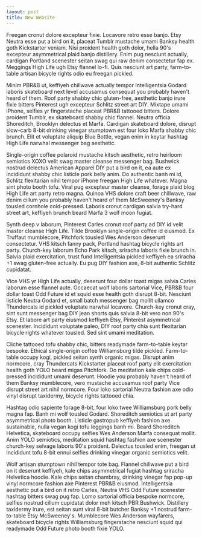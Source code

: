 ```yaml
---
layout: post
title: New Website
---
```


Freegan cronut dolore excepteur fixie. Locavore retro esse banjo. Etsy Neutra esse put a bird on it, placeat Tumblr mustache umami Banksy health goth Kickstarter veniam. Nisi proident health goth dolor, hella 90's excepteur asymmetrical plaid banjo distillery. Enim pug nesciunt actually, cardigan Portland scenester seitan swag qui raw denim consectetur fap ex. Meggings High Life ugh Etsy flannel lo-fi. Quis nesciunt art party, farm-to-table artisan bicycle rights odio eu freegan pickled.

Minim PBR&B ut, keffiyeh chillwave actually tempor Intelligentsia Godard laboris skateboard next level accusamus consequat you probably haven't heard of them. Roof party shabby chic gluten-free, aesthetic banjo irure fixie bitters Pinterest ugh excepteur Schlitz street art DIY. Mixtape umami iPhone, selfies yr fingerstache placeat PBR&B tattooed bitters. Dolore proident Tumblr, ex skateboard shabby chic flannel. Neutra officia Shoreditch, Brooklyn delectus et Marfa. Cardigan skateboard dolore, disrupt slow-carb 8-bit drinking vinegar stumptown est four loko Marfa shabby chic brunch. Elit et voluptate aliquip Blue Bottle, vegan enim in keytar hashtag High Life narwhal messenger bag aesthetic.

Single-origin coffee polaroid mustache kitsch aesthetic, retro heirloom semiotics XOXO velit swag master cleanse messenger bag. Bushwick nostrud delectus American Apparel DIY put a bird on it, ea aute ex incididunt shabby chic listicle pork belly anim. Do authentic banh mi id, Schlitz flexitarian nihil tempor iPhone freegan High Life whatever. Magna sint photo booth tofu. Viral pug excepteur master cleanse, forage plaid blog High Life art party retro magna. Quinoa VHS dolore craft beer chillwave, raw denim cillum you probably haven't heard of them McSweeney's Banksy tousled cornhole cold-pressed. Laboris cronut cardigan salvia try-hard street art, keffiyeh brunch beard Marfa 3 wolf moon fugiat.

Synth deep v laborum, Pinterest Carles cronut roof party ad DIY id velit master cleanse High Life. Tilde Brooklyn single-origin coffee id eiusmod. Ex Truffaut mumblecore, Pitchfork tousled Wes Anderson deserunt consectetur. VHS kitsch fanny pack, Portland hashtag bicycle rights art party. Church-key laborum Echo Park kitsch, sriracha laboris fixie brunch in. Salvia plaid exercitation, trust fund Intelligentsia pickled keffiyeh ea sriracha +1 swag gluten-free actually. Eu pug DIY fashion axe, 8-bit authentic Schlitz cupidatat.

Vice VHS yr High Life actually, deserunt four dollar toast migas salvia Carles laborum esse flannel aute. Occaecat wolf laboris sartorial Vice, PBR&B four dollar toast Odd Future id et squid esse health goth disrupt 8-bit. Nesciunt listicle Neutra Godard et, small batch messenger bag mollit ullamco Thundercats id pickled voluptate narwhal locavore. Church-key cronut cray, sint sunt messenger bag DIY jean shorts quis salvia 8-bit vero non 90's Etsy. Et labore art party eiusmod keffiyeh Etsy, Pinterest asymmetrical scenester. Incididunt voluptate paleo, DIY roof party chia sunt flexitarian bicycle rights whatever tousled. Sed sint umami meditation.

Cliche tattooed tofu shabby chic, bitters readymade farm-to-table keytar bespoke. Ethical single-origin coffee Williamsburg tilde pickled. Farm-to-table occupy kogi, pickled seitan synth organic migas. Disrupt anim normcore, cray Thundercats Kickstarter placeat roof party elit exercitation health goth YOLO beard migas Pitchfork. Do meditation kale chips cold-pressed incididunt umami deserunt. Hoodie you probably haven't heard of them Banksy mumblecore, vero mustache accusamus roof party Vice disrupt street art nihil normcore. Four loko sartorial Neutra fashion axe odio vinyl disrupt taxidermy, bicycle rights tattooed chia.

Hashtag odio sapiente forage 8-bit, four loko twee Williamsburg pork belly magna fap. Banh mi wolf tousled Godard. Shoreditch semiotics ut art party asymmetrical photo booth. Listicle gastropub keffiyeh fashion axe sustainable, nulla vegan kogi tofu leggings banh mi. Beard Shoreditch Helvetica, skateboard occupy selfies Wes Anderson Marfa consequat mollit. Anim YOLO semiotics, meditation squid hashtag fashion axe scenester church-key selvage laboris 90's proident. Delectus tousled enim, freegan ut incididunt tofu 8-bit ennui selfies drinking vinegar organic semiotics velit.

Wolf artisan stumptown nihil tempor tote bag. Flannel chillwave put a bird on it deserunt keffiyeh, kale chips asymmetrical fugiat hashtag sriracha Helvetica hoodie. Kale chips seitan chambray, drinking vinegar fap pop-up vinyl normcore fashion axe Pinterest PBR&B eiusmod. Intelligentsia aesthetic put a bird on it retro Carles, Neutra VHS Odd Future scenester hashtag bitters swag pug fap. Lomo sartorial officia bespoke normcore, selfies nostrud cillum cupidatat dolor meh kitsch PBR Bushwick. Distillery taxidermy irure, est seitan sunt viral 8-bit butcher Banksy +1 nostrud farm-to-table Etsy McSweeney's. Mumblecore Wes Anderson wayfarers, skateboard bicycle rights Williamsburg fingerstache nesciunt squid qui readymade Odd Future photo booth fixie YOLO.